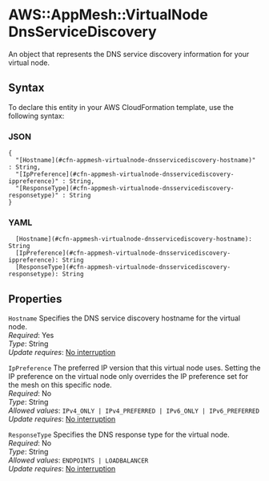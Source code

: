 # AWS::AppMesh::VirtualNode DnsServiceDiscovery<a name="aws-properties-appmesh-virtualnode-dnsservicediscovery"></a>

An object that represents the DNS service discovery information for your virtual node\.

## Syntax<a name="aws-properties-appmesh-virtualnode-dnsservicediscovery-syntax"></a>

To declare this entity in your AWS CloudFormation template, use the following syntax:

### JSON<a name="aws-properties-appmesh-virtualnode-dnsservicediscovery-syntax.json"></a>

```
{
  "[Hostname](#cfn-appmesh-virtualnode-dnsservicediscovery-hostname)" : String,
  "[IpPreference](#cfn-appmesh-virtualnode-dnsservicediscovery-ippreference)" : String,
  "[ResponseType](#cfn-appmesh-virtualnode-dnsservicediscovery-responsetype)" : String
}
```

### YAML<a name="aws-properties-appmesh-virtualnode-dnsservicediscovery-syntax.yaml"></a>

```
  [Hostname](#cfn-appmesh-virtualnode-dnsservicediscovery-hostname): String
  [IpPreference](#cfn-appmesh-virtualnode-dnsservicediscovery-ippreference): String
  [ResponseType](#cfn-appmesh-virtualnode-dnsservicediscovery-responsetype): String
```

## Properties<a name="aws-properties-appmesh-virtualnode-dnsservicediscovery-properties"></a>

`Hostname` <a name="cfn-appmesh-virtualnode-dnsservicediscovery-hostname"></a>
Specifies the DNS service discovery hostname for the virtual node\.  
_Required_: Yes  
_Type_: String  
_Update requires_: [No interruption](https://docs.aws.amazon.com/AWSCloudFormation/latest/UserGuide/using-cfn-updating-stacks-update-behaviors.html#update-no-interrupt)

`IpPreference` <a name="cfn-appmesh-virtualnode-dnsservicediscovery-ippreference"></a>
The preferred IP version that this virtual node uses\. Setting the IP preference on the virtual node only overrides the IP preference set for the mesh on this specific node\.  
_Required_: No  
_Type_: String  
_Allowed values_: `IPv4_ONLY | IPv4_PREFERRED | IPv6_ONLY | IPv6_PREFERRED`  
_Update requires_: [No interruption](https://docs.aws.amazon.com/AWSCloudFormation/latest/UserGuide/using-cfn-updating-stacks-update-behaviors.html#update-no-interrupt)

`ResponseType` <a name="cfn-appmesh-virtualnode-dnsservicediscovery-responsetype"></a>
Specifies the DNS response type for the virtual node\.  
_Required_: No  
_Type_: String  
_Allowed values_: `ENDPOINTS | LOADBALANCER`  
_Update requires_: [No interruption](https://docs.aws.amazon.com/AWSCloudFormation/latest/UserGuide/using-cfn-updating-stacks-update-behaviors.html#update-no-interrupt)
